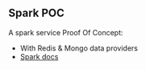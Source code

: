 Spark POC
----------------------------------------------------------
A spark service Proof Of Concept:

* With Redis & Mongo data providers
* [Spark docs](http://sparkjava.com/documentation.html)
